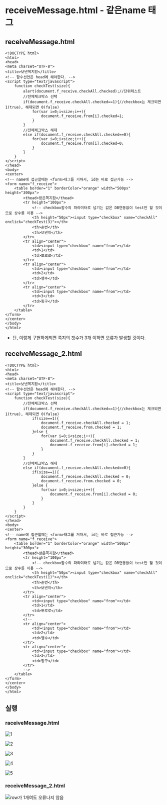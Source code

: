 # receiveMessage.html - 같은name 태그

## receiveMessage.html

```markup
<!DOCTYPE html>
<html>
<head>
<meta charset="UTF-8">
<title>보낸쪽지함</title>
<!-- 함수선언은 head에 해야한다. -->
<script type="text/javascript">
	function checkTest(size){
		alert(document.f_receive.checkAll.checked);//단위테스트
		//전체체크박스 선택
		if(document.f_receive.checkAll.checked==1){//checkbox는 체크되면 1(true), 해제되면 0(false)
			for(var i=0;i<size;i++){
				document.f_receive.from[i].checked=1;
			}
		}
		//전체체크박스 해제
		else if(document.f_receive.checkAll.checked==0){
			for(var i=0;i<size;i++){
				document.f_receive.from[i].checked=0;
			}
		}
	}
</script>
</head>
<body>
<center>
<!-- name에 접근할때는 <form>태그를 거쳐서, id는 바로 접근가능 -->
<form name="f_receive">
	<table border="1" borderColor="orange" width="500px" height="300px">
		<thead>받은쪽지함</thead>
		<tr height="100px">
		    <!-- checkbox함수의 파라미터로 넘기는 값은 DB연동없이 test만 할 것이므로 상수를 이욯 -->
			<th height="50px"><input type="checkbox" name="checkAll" onclick="checkTest(3)"></th>
			<th>순번</th>
			<th>보낸이</th>
		</tr>
		<tr align="center">
			<td><input type="checkbox" name="from"></td>
			<td>1</td>
			<td>뽀로로</td>
		</tr>
		<tr align="center">
			<td><input type="checkbox" name="from"></td>
			<td>2</td>
			<td>펭수</td>
		</tr>
		<tr align="center">
			<td><input type="checkbox" name="from"></td>
			<td>3</td>
			<td>핑구</td>
		</tr>
	</table>
</form>
</center>
</body>
</html>
```

* 단, 이렇게 구현하게되면 쪽지의 갯수가 3개 이하면 오류가 발생할 것이다.

## receiveMessage\_2.html

```markup
<!DOCTYPE html>
<html>
<head>
<meta charset="UTF-8">
<title>보낸쪽지함</title>
<!-- 함수선언은 head에 해야한다. -->
<script type="text/javascript">
	function checkTest(size){
		//전체체크박스 선택
		if(document.f_receive.checkAll.checked==1){//checkbox는 체크되면 1(true), 해제되면 0(false)
			if(size==1){
				document.f_receive.checkAll.checked = 1;
				document.f_receive.from.checked = 1;
			}else {
				for(var i=0;i<size;i++){
					document.f_receive.checkAll.checked = 1;
					document.f_receive.from[i].checked = 1;
				}
			}
		}
		//전체체크박스 해제
		else if(document.f_receive.checkAll.checked==0){
			if(size==1){
				document.f_receive.checkAll.checked = 0;
				document.f_receive.from.checked = 0;
			}else {
				for(var i=0;i<size;i++){
					document.f_receive.from[i].checked = 0;
				}
			}
		}
	}
</script>
</head>
<body>
<center>
<!-- name에 접근할때는 <form>태그를 거쳐서, id는 바로 접근가능 -->
<form name="f_receive">
	<table border="1" borderColor="orange" width="500px" height="300px">
		<thead>받은쪽지함</thead>
		<tr height="100px">
		    <!-- checkbox함수의 파라미터로 넘기는 값은 DB연동없이 test만 할 것이므로 상수를 이욯 -->
			<th height="50px"><input type="checkbox" name="checkAll" onclick="checkTest(1)"></th>
			<th>순번</th>
			<th>보낸이</th>
		</tr>
		<tr align="center">
			<td><input type="checkbox" name="from"></td>
			<td>1</td>
			<td>뽀로로</td>
		</tr>
		<!-- 
		<tr align="center">
			<td><input type="checkbox" name="from"></td>
			<td>2</td>
			<td>펭수</td>
		</tr>
		<tr align="center">
			<td><input type="checkbox" name="from"></td>
			<td>3</td>
			<td>핑구</td>
		</tr>
		-->
	</table>
</form>
</center>
</body>
</html>
```

## 실행

###  raceiveMessage.html

![1](../../.gitbook/assets/1%20%2836%29.png)

![2](../../.gitbook/assets/2%20%2826%29.png)

![3](../../.gitbook/assets/3%20%2822%29.png)

![4](../../.gitbook/assets/4%20%2817%29.png)

![5](../../.gitbook/assets/5%20%2812%29.png)

### receiveMessage\_2.html

![row&#xAC00; 1&#xAC1C;&#xC5EC;&#xB3C4; &#xC624;&#xB958;&#xB098;&#xC9C0; &#xC54A;&#xC74C;](../../.gitbook/assets/1%20%2843%29.png)


